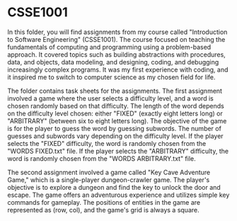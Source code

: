 # CSSE1001
In this folder, you will find assignments from my course called "Introduction to Software Engineering" (CSSE1001). The course focused on teaching the fundamentals of computing and programming using a problem-based approach. It covered topics such as building abstractions with procedures, data, and objects, data modeling, and designing, coding, and debugging increasingly complex programs. It was my first experience with coding, and it inspired me to switch to computer science as my chosen field for life.

The folder contains task sheets for the assignments. The first assignment involved a game where the user selects a difficulty level, and a word is chosen randomly based on that difficulty. The length of the word depends on the difficulty level chosen: either "FIXED" (exactly eight letters long) or "ARBITRARY" (between six to eight letters long). The objective of the game is for the player to guess the word by guessing subwords. The number of guesses and subwords vary depending on the difficulty level. If the player selects the "FIXED" difficulty, the word is randomly chosen from the "WORDS FIXED.txt" file. If the player selects the "ARBITRARY" difficulty, the word is randomly chosen from the "WORDS ARBITRARY.txt" file.

The second assignment involved a game called "Key Cave Adventure Game," which is a single-player dungeon-crawler game. The player's objective is to explore a dungeon and find the key to unlock the door and escape. The game offers an adventurous experience and utilizes simple key commands for gameplay. The positions of entities in the game are represented as (row, col), and the game's grid is always a square.
